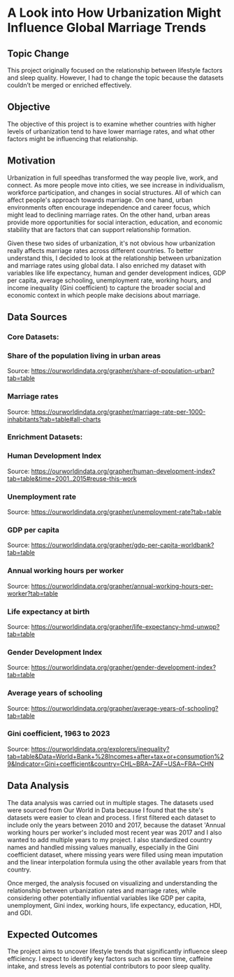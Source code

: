 # A Look into How Urbanization Might Influence Global Marriage Trends

## Topic Change
This project originally focused on the relationship between lifestyle factors and sleep quality. However, I had to change the topic because the datasets couldn’t be merged or enriched effectively.

## Objective
The objective of this project is to examine whether countries with higher levels of urbanization tend to have lower marriage rates, and what other factors might be influencing that relationship.

## Motivation
Urbanization in full speedhas transformed the way people live, work, and connect. As more people move into cities, we see increase in individualism, workforce participation, and changes in social structures. All of which can affect people's approach towards marriage. On one hand, urban environments often encourage independence and career focus, which might lead to declining marriage rates. On the other hand, urban areas provide more opportunities for social interaction, education, and economic stability that are factors that can support relationship formation.

Given these two sides of urbanization, it's not obvious how urbanization really affects marriage rates across different countries. To better understand this, I decided to look at the relationship between urbanization and marriage rates using global data. I also enriched my dataset with variables like life expectancy, human and gender development indices, GDP per capita, average schooling, unemployment rate, working hours, and income inequality (Gini coefficient) to capture the broader social and economic context in which people make decisions about marriage.

## Data Sources
### Core Datasets:
### Share of the population living in urban areas
Source: https://ourworldindata.org/grapher/share-of-population-urban?tab=table


### Marriage rates
Source: https://ourworldindata.org/grapher/marriage-rate-per-1000-inhabitants?tab=table#all-charts


### Enrichment Datasets:
### Human Development Index
Source: https://ourworldindata.org/grapher/human-development-index?tab=table&time=2001..2015#reuse-this-work


### Unemployment rate
Source: https://ourworldindata.org/grapher/unemployment-rate?tab=table


### GDP per capita
Source: https://ourworldindata.org/grapher/gdp-per-capita-worldbank?tab=table


### Annual working hours per worker
Source: https://ourworldindata.org/grapher/annual-working-hours-per-worker?tab=table


### Life expectancy at birth
Source: https://ourworldindata.org/grapher/life-expectancy-hmd-unwpp?tab=table


### Gender Development Index
Source: https://ourworldindata.org/grapher/gender-development-index?tab=table


### Average years of schooling
Source: https://ourworldindata.org/grapher/average-years-of-schooling?tab=table


### Gini coefficient, 1963 to 2023
Source: https://ourworldindata.org/explorers/inequality?tab=table&Data=World+Bank+%28Incomes+after+tax+or+consumption%29&Indicator=Gini+coefficient&country=CHL~BRA~ZAF~USA~FRA~CHN


## Data Analysis
The data analysis was carried out in multiple stages. The datasets used were sourced from Our World in Data because I found that the site's datasets were easier to clean and process. I first filtered each dataset to include only the years between 2010 and 2017, because the dataset 'Annual working hours per worker's included most recent year was 2017 and I also wanted to add multiple years to my project. I also standardized country names and handled missing values manually, especially in the Gini coefficient dataset, where missing years were filled using mean imputation and the linear interpolation formula using the other available years from that country. 

Once merged, the analysis focused on visualizing and understanding the relationship between urbanization rates and marriage rates, while considering other potentially influential variables like GDP per capita, unemployment, Gini index, working hours, life expectancy, education, HDI, and GDI. 


## Expected Outcomes
The project aims to uncover lifestyle trends that significantly influence sleep efficiency. I expect to identify key factors such as screen time, caffeine intake, and stress levels as potential contributors to poor sleep quality.
